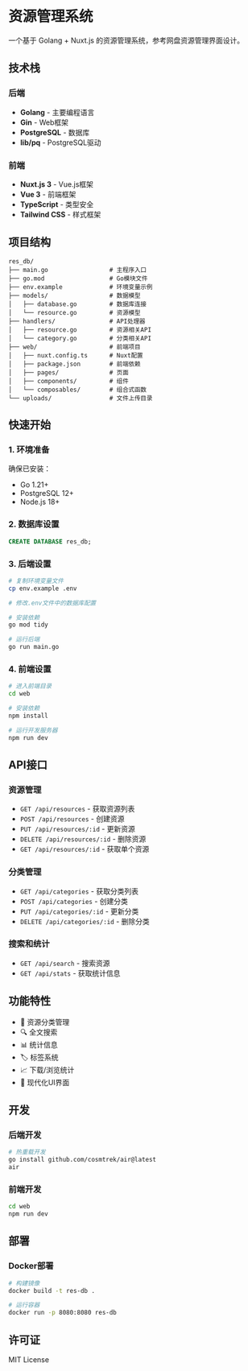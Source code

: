 # 资源管理系统

一个基于 Golang + Nuxt.js 的资源管理系统，参考网盘资源管理界面设计。

## 技术栈

### 后端
- **Golang** - 主要编程语言
- **Gin** - Web框架
- **PostgreSQL** - 数据库
- **lib/pq** - PostgreSQL驱动

### 前端
- **Nuxt.js 3** - Vue.js框架
- **Vue 3** - 前端框架
- **TypeScript** - 类型安全
- **Tailwind CSS** - 样式框架

## 项目结构

```
res_db/
├── main.go                 # 主程序入口
├── go.mod                  # Go模块文件
├── env.example             # 环境变量示例
├── models/                 # 数据模型
│   ├── database.go         # 数据库连接
│   └── resource.go         # 资源模型
├── handlers/               # API处理器
│   ├── resource.go         # 资源相关API
│   └── category.go         # 分类相关API
├── web/                    # 前端项目
│   ├── nuxt.config.ts      # Nuxt配置
│   ├── package.json        # 前端依赖
│   ├── pages/              # 页面
│   ├── components/         # 组件
│   └── composables/        # 组合式函数
└── uploads/                # 文件上传目录
```

## 快速开始

### 1. 环境准备

确保已安装：
- Go 1.21+
- PostgreSQL 12+
- Node.js 18+

### 2. 数据库设置

```sql
CREATE DATABASE res_db;
```

### 3. 后端设置

```bash
# 复制环境变量文件
cp env.example .env

# 修改.env文件中的数据库配置

# 安装依赖
go mod tidy

# 运行后端
go run main.go
```

### 4. 前端设置

```bash
# 进入前端目录
cd web

# 安装依赖
npm install

# 运行开发服务器
npm run dev
```

## API接口

### 资源管理
- `GET /api/resources` - 获取资源列表
- `POST /api/resources` - 创建资源
- `PUT /api/resources/:id` - 更新资源
- `DELETE /api/resources/:id` - 删除资源
- `GET /api/resources/:id` - 获取单个资源

### 分类管理
- `GET /api/categories` - 获取分类列表
- `POST /api/categories` - 创建分类
- `PUT /api/categories/:id` - 更新分类
- `DELETE /api/categories/:id` - 删除分类

### 搜索和统计
- `GET /api/search` - 搜索资源
- `GET /api/stats` - 获取统计信息

## 功能特性

- 📁 资源分类管理
- 🔍 全文搜索
- 📊 统计信息
- 🏷️ 标签系统
- 📈 下载/浏览统计
- 🎨 现代化UI界面

## 开发

### 后端开发
```bash
# 热重载开发
go install github.com/cosmtrek/air@latest
air
```

### 前端开发
```bash
cd web
npm run dev
```

## 部署

### Docker部署
```bash
# 构建镜像
docker build -t res-db .

# 运行容器
docker run -p 8080:8080 res-db
```

## 许可证

MIT License 